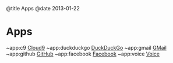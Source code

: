 @title Apps
@date 2013-01-22

# Apps

~app:c9         [Cloud9](https://c9.io/)
~app:duckduckgo [DuckDuckGo](https://duckduckgo.com/)
~app:gmail      [GMail](https://mail.google.com/)
~app:github     [GitHub](https://github.com/)
~app:facebook   [Facebook](https://facebook.com/)
~app:voice      [Voice](https://voice.google.com/)
